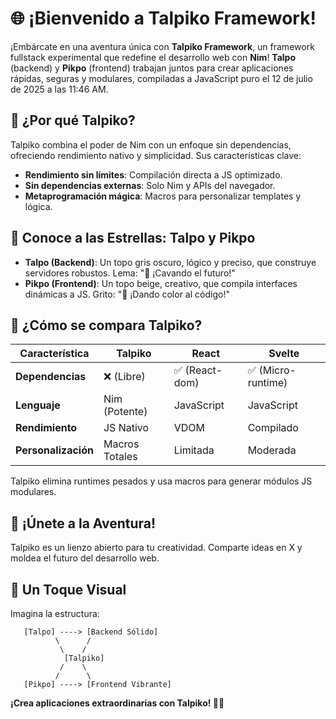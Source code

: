 # 🌐 ¡Bienvenido a Talpiko Framework!

¡Embárcate en una aventura única con **Talpiko Framework**, un framework fullstack experimental que redefine el desarrollo web con **Nim**! **Talpo** (backend) y **Pikpo** (frontend) trabajan juntos para crear aplicaciones rápidas, seguras y modulares, compiladas a JavaScript puro el 12 de julio de 2025 a las 11:46 AM.

## 🚀 ¿Por qué Talpiko?
Talpiko combina el poder de Nim con un enfoque sin dependencias, ofreciendo rendimiento nativo y simplicidad. Sus características clave:
- **Rendimiento sin límites**: Compilación directa a JS optimizado.
- **Sin dependencias externas**: Solo Nim y APIs del navegador.
- **Metaprogramación mágica**: Macros para personalizar templates y lógica.

## 🐾 Conoce a las Estrellas: Talpo y Pikpo
- **Talpo (Backend)**: Un topo gris oscuro, lógico y preciso, que construye servidores robustos. Lema: "🐾 ¡Cavando el futuro!"
- **Pikpo (Frontend)**: Un topo beige, creativo, que compila interfaces dinámicas a JS. Grito: "🎨 ¡Dando color al código!"

## 🥊 ¿Cómo se compara Talpiko?
| **Característica**       | **Talpiko**         | **React**         | **Svelte**         |
|---------------------------|---------------------|-------------------|---------------------|
| **Dependencias**          | ❌ (Libre)          | ✅ (React-dom)    | ✅ (Micro-runtime) |
| **Lenguaje**              | Nim (Potente)       | JavaScript        | JavaScript         |
| **Rendimiento**           | JS Nativo          | VDOM              | Compilado          |
| **Personalización**       | Macros Totales     | Limitada          | Moderada           |

Talpiko elimina runtimes pesados y usa macros para generar módulos JS modulares.

## 🌱 ¡Únete a la Aventura!
Talpiko es un lienzo abierto para tu creatividad. Comparte ideas en X y moldea el futuro del desarrollo web.

## 🎨 Un Toque Visual
Imagina la estructura:
```
   [Talpo] ----> [Backend Sólido]
          \      /
           \    /
            [Talpiko]
           /    \
          /      \
   [Pikpo] ----> [Frontend Vibrante]
```

**¡Crea aplicaciones extraordinarias con Talpiko! 🐾🎨**